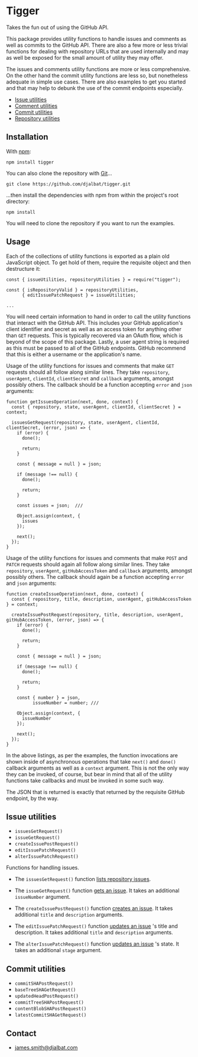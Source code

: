 # Tigger

Takes the fun out of using the GitHub API.

This package provides utility functions to handle issues and comments as well as commits to the GitHub API. There are also a few more or less trivial functions for dealing with repository URLs that are used internally and may as well be exposed for the small amount of utility they may offer. 

The issues and comments utility functions are more or less comprehensive. On the other hand the commit utility functions are less so, but nonetheless adequate in simple use cases. There are also examples to get you started and that may help to debunk the use of the commit endpoints especially. 

* [Issue utilities](#issue-utilities)
* [Comment utilities](#comment-utilities)
* [Commit utilities](#commit-utilities)
* [Repository utilities](#repository-utilities)

## Installation

With [npm](https://www.npmjs.com/):

    npm install tigger

You can also clone the repository with [Git](https://git-scm.com/)...

    git clone https://github.com/djalbat/tigger.git

...then install the dependencies with npm from within the project's root directory:

    npm install

You will need to clone the repository if you want to run the examples.

## Usage

Each of the collections of utility functions is exported as a plain old JavaScript object. To get hold of them, require the requisite object and then destructure it:

```
const { issueUtilities, repositoryUtilities } = require("tigger");

const { isRepositoryValid } = repositoryUtilities,
      { editIssuePatchRequest } = issueUtilities;

...
```

You will need certain information to hand in order to call the utility functions that interact with the GitHub API. This includes your GitHub application's client identifier and secret as well as an access token for anything other than `GET` requests. This is typically recovered via an OAuth flow, which is beyond of the scope of this package. Lastly, a user agent string is required as this must be passed to all of the GitHub endpoints. GitHub recommend that this is either a username or the application's name.

Usage of the utility functions for issues and comments that make `GET` requests should all follow along similar lines. They take `repository`, `userAgent`, `clientId`, `clientSecret` and `callback` arguments, amongst possibly others. The callback should be a function accepting `error` and `json` arguments:

```
function getIssuesOperation(next, done, context) {
  const { repository, state, userAgent, clientId, clientSecret } = context;

  issuesGetRequest(repository, state, userAgent, clientId, clientSecret, (error, json) => {
    if (error) {
      done();
    
      return;
    }
    
    const { message = null } = json;
    
    if (message !== null) {
      done();
      
      return;
    }
    
    const issues = json;  ///
    
    Object.assign(context, {
      issues
    });
    
    next();
  });
}
```

Usage of the utility functions for issues and comments that make `POST` and `PATCH` requests should again all follow along similar lines. They take `repository`, `userAgent`, `gitHubAccessToken` and `callback` arguments, amongst possibly others. The callback should again be a function accepting `error` and `json` arguments:

```
function createIssueOperation(next, done, context) {
  const { repository, title, description, userAgent, gitHubAccessToken } = context;

  createIssuePostRequest(repository, title, description, userAgent, gitHubAccessToken, (error, json) => {
    if (error) {
      done();

      return;
    }

    const { message = null } = json;

    if (message !== null) {
      done();

      return;
    }

    const { number } = json,
          issueNumber = number; ///

    Object.assign(context, {
      issueNumber
    });

    next();
  });
}
```

In the above listings, as per the examples, the function invocations are shown inside of asynchronous operations that take `next()` and `done()` callback arguments as well as a `context` argument. This is not the only way they can be invoked, of course, but bear in mind that all of the utility functions take callbacks and must be invoked in some such way.

The JSON that is returned is exactly that returned by the requisite GitHub endpoint, by the way. 

## Issue utilities

- `issuesGetRequest()`
- `issueGetRequest()`
- `createIssuePostRequest()`
- `editIssuePatchRequest()`
- `alterIssuePatchRequest()`

Functions for handling issues.

* The `issuesGetRequest()` function [lists repository issues](https://docs.github.com/en/free-pro-team@latest/rest/issues/issues?apiVersion=2022-11-28#list-repository-issues).   

* The `issueGetRequest()` function [gets an issue](https://docs.github.com/en/rest/issues/issues?apiVersion=2022-11-28#get-an-issue). It takes an additional `issueNumber` argument.

* The `createIssuePostRequest()` function [creates an issue](https://docs.github.com/en/rest/issues/issues?apiVersion=2022-11-28#create-an-issue). It takes additional `title` and `description` arguments.

* The `editIssuePatchRequest()` function [updates an issue](https://docs.github.com/en/rest/issues/issues?apiVersion=2022-11-28#create-an-issue) 's title and description. It takes additional `title` and `description` arguments.

* The `alterIssuePatchRequest()` function [updates an issue](https://docs.github.com/en/rest/issues/issues?apiVersion=2022-11-28#create-an-issue) 's state. It takes an additional `stage` argument.

## Commit utilities

- `commitSHAPostRequest()`
- `baseTreeSHAGetRequest()`
- `updatedHeadPostRequest()`
- `commitTreeSHAPostRequest()`
- `contentBlobSHAPostRequest()`
- `latestCommitSHAGetRequest()`



## Contact

- james.smith@djalbat.com
